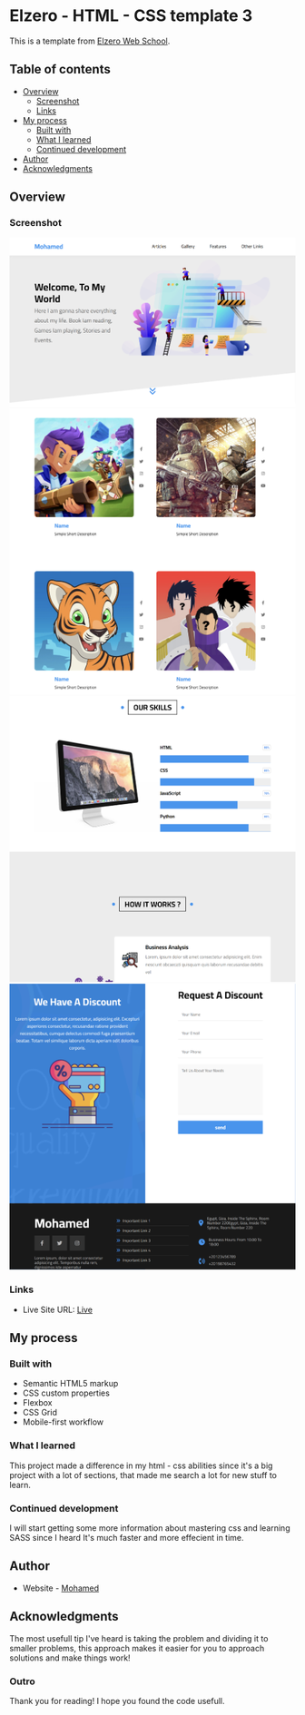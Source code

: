 # Elzero - HTML - CSS template 3

This is a template from [Elzero Web School](https://elzero.org/).

## Table of contents

- [Overview](#overview)
  - [Screenshot](#screenshot)
  - [Links](#links)
- [My process](#my-process)
  - [Built with](#built-with)
  - [What I learned](#what-i-learned)
  - [Continued development](#continued-development)
- [Author](#author)
- [Acknowledgments](#acknowledgments)

## Overview

### Screenshot

![](./screenshots/screenshot-1.png)
![](./screenshots/screenshot-2.png)
![](./screenshots/screenshot-3.png)
![](./screenshots/screenshot-4.png)

### Links

- Live Site URL: [Live](https://mohamed-template-3.netlify.app)

## My process

### Built with

- Semantic HTML5 markup
- CSS custom properties
- Flexbox
- CSS Grid
- Mobile-first workflow

### What I learned

This project made a difference in my html - css abilities since it's a big project with a lot of sections, that made me search a lot for new stuff to learn.

### Continued development

I will start getting some more information about mastering css and learning SASS since I heard It's much faster and more effecient in time.

## Author

- Website - [Mohamed](https://www.mohamed-dev.netlify.app)

## Acknowledgments

The most usefull tip I've heard is taking the problem and dividing it to smaller problems, this approach makes it easier for you to approach solutions and make things work!

### Outro

Thank you for reading! I hope you found the code usefull.

